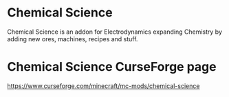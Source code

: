 
Chemical Science
=======

Chemical Science is an addon for Electrodynamics expanding Chemistry by adding new ores, machines, recipes and stuff.

Chemical Science CurseForge page
============
https://www.curseforge.com/minecraft/mc-mods/chemical-science
